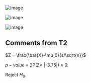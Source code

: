 ![image](https://github.com/user-attachments/assets/38aae914-1c8e-45b2-b229-ff19a55149b1)

![image](https://github.com/user-attachments/assets/ffd7ea92-352f-406d-9abf-64402d93e0d5)

![image](https://github.com/user-attachments/assets/6658e0eb-f989-4e93-a74e-b29a7d8ad1de)

## Comments from T2 ##

$Z = \frac{\bar{X}-\mu_0}{s/\sqrt{n}}$

$p-value$ = 2P(Z> |-3.75|) $\approx$ 0. 

Reject $H_0$. 
